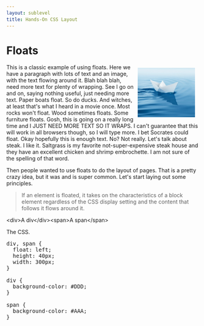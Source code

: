 ```yaml
---
layout: sublevel
title: Hands-On CSS Layout
---
```


# Floats

<p><img src="02-floating-boat.jpg" style="width: 150px; float: right; padding: 10px;" />This is a classic example of using floats. Here we have a paragraph with lots of text and an image, with the text flowing around it. Blah blah blah, need more text for plenty of wrapping. See I go on and on, saying nothing useful, just needing more text. Paper boats float. So do ducks. And witches, at least that's what I heard in a movie once. Most rocks won't float. Wood sometimes floats. Some furniture floats. Gosh, this is going on a really long time and I JUST NEED MORE TEXT SO IT WRAPS. I can't guarantee that this will work in all browsers though, so I will type more. I bet Socrates could float. Okay hopefully this is enough text. No? Not really. Let's talk about steak. I like it. Saltgrass is my favorite not-super-expensive steak house and they have an excellent chicken and shrimp embrochette. I am not sure of the spelling of that word.</p>

Then people wanted to use floats to do the layout of pages. That is a pretty crazy idea, but it was and is super common. Let's start laying out some principles.

> If an element is floated, it takes on the characteristics of a block element regardless of the CSS display setting and the content that follows it flows around it.

&lt;div&gt;A div&lt;/div&gt;&lt;span&gt;A span&lt;/span&gt;

The CSS.

<pre>
div, span {
  float: left;
  height: 40px;
  width: 300px;
}

div {
  background-color: #DDD;
}

span {
  background-color: #AAA;
}
</pre>
